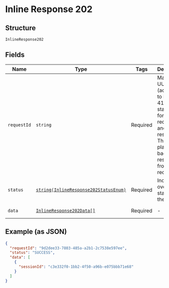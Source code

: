 
# Inline Response 202

## Structure

`InlineResponse202`

## Fields

| Name | Type | Tags | Description | Getter | Setter |
|  --- | --- | --- | --- | --- | --- |
| `requestId` | `string` | Required | Mandatory UUID (according to RFC 4122 standards) for requests and responses. This will be played back in the response from the request. | getRequestId(): string | setRequestId(string requestId): void |
| `status` | [`string(InlineResponse202StatusEnum)`](../../doc/models/inline-response-202-status-enum.md) | Required | Indicates overall status of the request | getStatus(): string | setStatus(string status): void |
| `data` | [`InlineResponse202Data[]`](../../doc/models/inline-response-202-data.md) | Required | - | getData(): array | setData(array data): void |

## Example (as JSON)

```json
{
  "requestId": "9d2dee33-7803-485a-a2b1-2c7538e597ee",
  "status": "SUCCESS",
  "data": [
    {
      "sessionId": "c3e332f0-1bb2-4f50-a96b-e075bbb71e68"
    }
  ]
}
```


